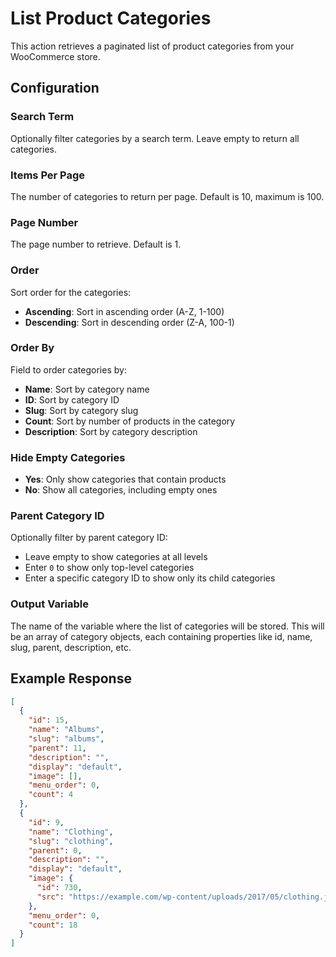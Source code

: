 # List Product Categories

This action retrieves a paginated list of product categories from your WooCommerce store.

## Configuration

### Search Term
Optionally filter categories by a search term. Leave empty to return all categories.

### Items Per Page
The number of categories to return per page. Default is 10, maximum is 100.

### Page Number
The page number to retrieve. Default is 1.

### Order
Sort order for the categories:
- **Ascending**: Sort in ascending order (A-Z, 1-100)
- **Descending**: Sort in descending order (Z-A, 100-1)

### Order By
Field to order categories by:
- **Name**: Sort by category name
- **ID**: Sort by category ID
- **Slug**: Sort by category slug
- **Count**: Sort by number of products in the category
- **Description**: Sort by category description

### Hide Empty Categories
- **Yes**: Only show categories that contain products
- **No**: Show all categories, including empty ones

### Parent Category ID
Optionally filter by parent category ID:
- Leave empty to show categories at all levels
- Enter `0` to show only top-level categories
- Enter a specific category ID to show only its child categories

### Output Variable
The name of the variable where the list of categories will be stored. This will be an array of category objects, each containing properties like id, name, slug, parent, description, etc.

## Example Response

```json
[
  {
    "id": 15,
    "name": "Albums",
    "slug": "albums",
    "parent": 11,
    "description": "",
    "display": "default",
    "image": [],
    "menu_order": 0,
    "count": 4
  },
  {
    "id": 9,
    "name": "Clothing",
    "slug": "clothing",
    "parent": 0,
    "description": "",
    "display": "default",
    "image": {
      "id": 730,
      "src": "https://example.com/wp-content/uploads/2017/05/clothing.jpg"
    },
    "menu_order": 0,
    "count": 18
  }
]
```